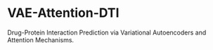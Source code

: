# VAE-Attention-DTI
Drug-Protein Interaction Prediction via Variational Autoencoders and Attention Mechanisms.
